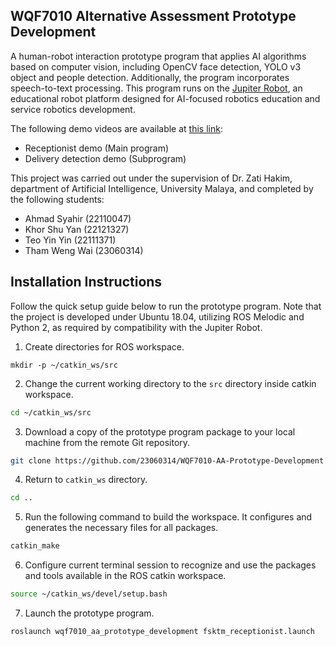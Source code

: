 ## WQF7010 Alternative Assessment Prototype Development
A human-robot interaction prototype program that applies AI algorithms based on computer vision, including OpenCV face detection, YOLO v3 object and people detection. Additionally, the program incorporates speech-to-text processing. This program runs on the [Jupiter Robot](http://www.jupiterobot.com/), an educational robot platform designed for AI-focused robotics education and service robotics development.

The following demo videos are available at [this link](https://photos.app.goo.gl/pfZ9KLWN3U8vgNVh9):
* Receptionist demo (Main program)
* Delivery detection demo (Subprogram) 

This project was carried out under the supervision of Dr. Zati Hakim, department of Artificial Intelligence, University Malaya, and completed by the following students:
* Ahmad Syahir (22110047)
* Khor Shu Yan (22121327)
* Teo Yin Yin  (22111371)
* Tham Weng Wai (23060314)

## Installation Instructions
Follow the quick setup guide below to run the prototype program. Note that the project is developed under Ubuntu 18.04, utilizing ROS Melodic and Python 2, as required by compatibility with the Jupiter Robot.
1. Create directories for ROS workspace.
```
mkdir -p ~/catkin_ws/src
```
2. Change the current working directory to the `src` directory inside catkin workspace.
```bash
cd ~/catkin_ws/src
```
3. Download a copy of the prototype program package to your local machine from the remote Git repository.
```bash
git clone https://github.com/23060314/WQF7010-AA-Prototype-Development.git
```
4. Return to `catkin_ws` directory.
```bash
cd ..
```
5. Run the following command to build the workspace. It configures and generates the necessary files for all packages.
```bash
catkin_make
```
6. Configure current terminal session to recognize and use the packages and tools available in the ROS catkin workspace.
```bash
source ~/catkin_ws/devel/setup.bash
```
7. Launch the prototype program.
```bash
roslaunch wqf7010_aa_prototype_development fsktm_receptionist.launch
```
